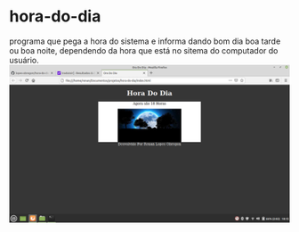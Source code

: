 # hora-do-dia
programa que pega a hora do sistema e informa dando bom dia boa tarde ou boa noite, dependendo da hora que está no sitema do computador do usuário.
<br>
<img src="noite.png">
